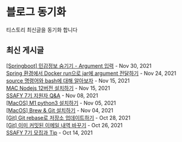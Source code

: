 # 블로그 동기화
티스토리 최신글을 동기화 합니다  

## 최신 게시글
[[Springboot] 민감정보 숨기기 - Argument 입력](https://imksh.com/95) - Nov 30, 2021<br>
[Spring 환경에서 Docker run으로 jar에 argument 전달하기](https://imksh.com/94) - Nov 24, 2021<br>
[source 명령어와 bash에 대해 알아보자](https://imksh.com/93) - Nov 15, 2021<br>
[MAC Nodejs 12버전 설치하기](https://imksh.com/92) - Nov 15, 2021<br>
[SSAFY 7기 지원자 Q&A](https://imksh.com/91) - Nov 08, 2021<br>
[[MacOS] M1 python3 설치하기](https://imksh.com/90) - Nov 05, 2021<br>
[[MacOS] Brew & Git 설치하기](https://imksh.com/89) - Nov 04, 2021<br>
[[Git] Git rebase로 저장소 업데이트하기](https://imksh.com/88) - Oct 28, 2021<br>
[[Git] 이미 커밋된 이메일 내역 바꾸기](https://imksh.com/87) - Oct 26, 2021<br>
[SSAFY 7기 모집과 Tip](https://imksh.com/86) - Oct 14, 2021<br>
